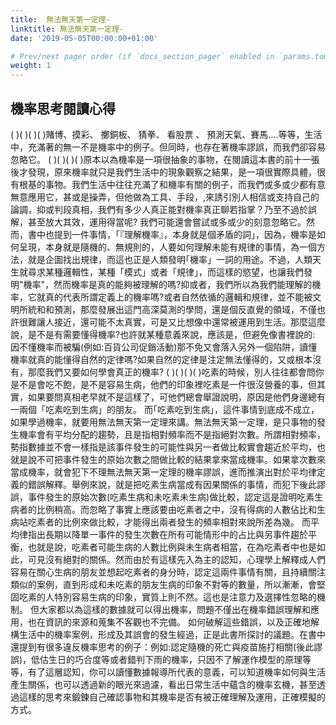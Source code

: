 ```yaml
---
title:  無法無天第一定理-
linktitle: 無法無天第一定理-
date: '2019-05-05T00:00:00+01:00'

# Prev/next pager order (if `docs_section_pager` enabled in `params.toml`)
weight: 1
---
```


## 機率思考閱讀心得

(&nbsp;)(&nbsp;)(&nbsp;)(&nbsp;)賭博、摸彩、 擲銅板、 猜拳、 看股票 、 預測天氣、賽馬....等等，生活中，充滿著的無一不是機率中的例子。但同時，也存在著機率謬誤，而我們卻容易忽略它。
(&nbsp;)(&nbsp;)(&nbsp;)(&nbsp;)原本以為機率是一項很抽象的事物，在閱讀這本書的前十一張後才發現，原來機率就只是我們生活中的現象觀察之結果，是一項很實際具體，很有根基的事物。我們生活中往往充滿了和機率有關的例子，而我們或多或少都有意無意應用它，甚或是操弄，但他做為工具、手段，,來誘引別人相信或支持自己的論調，抑或判段真相，我們有多少人真正能對機率真正聊若指掌？乃至不過於誤解，甚至放大其效，運用得當呢?
我們可能還會嘗試或多或少的刻意忽略它。然而，書中也提到一件事情，「『理解機率』，本身就是個矛盾的詞」，因為，機率是如何呈現，本身就是隨機的、無規則的，人要如何理解未能有規律的事情，為一個方法，就是企圖找出規律，而這也正是人類發明｢機率」一詞的用途。不過，人類天生就尋求某種邏輯性，某種「模式」或者「規律」，而這樣的慾望，也讓我們發明"機率"，然而機率是真的能夠被理解的嗎?抑或者，我們所以為我們能理解的機率，它就真的代表所謂定義上的機率嗎?或者自然依循的邏輯和規律，並不能被文明所統和和預測，那麼發展出這門高深莫測的學問，還是個反直覺的領域，不僅也許很難讓人接近，還可能不太真實，可是又比想像中還常被運用到生活。那麼這麼說，是不是有需要懂得機率?也許就某種意義來說，應該是，但避免像書裡說的: 因不懂機率而被騙(例如:百貨公司促銷活動)那不免又會落入另外一個陷阱，讀懂機率就真的能懂得自然的定律嗎?如果自然的定律是注定無法懂得的，又或根本沒有，那麼我們又要如何學會真正的機率?
(&nbsp;)(&nbsp;)(&nbsp;)(&nbsp;)吃素的時候，別人往往都會問你是不是會吃不飽，是不是容易生病，他們的印象裡吃素是一件很沒營養的事，但其實，如果要問真相老早就不是這樣了，可他們總會舉證說明，原因是他們身邊總有一兩個「吃素吃到生病」的朋友。
而｢吃素吃到生病」，這件事情到底成不成立，如果學過機率，就要用無法無天第一定理來講。無法無天第一定理，是只事物的發生機率會有平均分配的趨勢，且是指相對頻率而不是指絕對次數。所謂相對頻率，勢指數據並不會一樣指是該事件發生的可能性與另一者做比較實會趨近於平均，也就是說不可把事件發生的原始次數之間做比較的結果拿來當成機率。如果拿次數來當成機率，就會犯下不理無法無天第一定理的機率謬誤，進而推演出對於平均律定義的錯誤解釋。舉例來說，就是把吃素生病當成有因果關係的事情，而犯下後此謬誤，事件發生的原始次數(吃素生病和未吃素未生病)做比較，認定這是證明吃素生病者的比例稍高。而忽略了事實上應該要由吃素者之中，沒有得病的人數佔比和生病站吃素者的比例來做比較，才能得出兩者發生的頻率相對來說所差為幾。
而平均律指出長期以降單一事件的發生次數在所有可能情形中的占比與另事件趨於平衡，也就是說，吃素者可能生病的人數比例與未生病者相當，在為吃素者中也是如此，可見沒有絕對的關係。然而由於有這樣先入為主的認知，心理學上解釋成人們容易在關心生病的朋友並想起吃素者的身分時，認定這兩件事情有關，且持續關注類似的案例，直到形成和未吃素的朋友生病的印象不對等的數量，所以漸漸，會堅固吃素的人特別容易生病的印象，實質上則不然。這也是注意力及選擇性忽略的機制。
但大家都以為這樣的數據就可以得出機率，問題不僅出在機率錯誤理解和應用，也在資訊的來源和蒐集不客觀也不完備。
如何破解這些錯誤，以及正確地解構生活中的機率案例，形成及其誤會的發生經過，正是此書所探討的議題。在書中還提到有很多違反機率思考的例子：例如:認定隨機的死亡與疫苗施打相關(後此謬誤)，低估生日的巧合度等或者錯判下雨的機率，只因不了解運作模型的原理等等，有了這層認知，你可以讀懂數據報導所代表的意義，可以知道機率如何與生活產生關係，也可以透過新的眼光來過濾，看出日常生活中蘊含的機率玄機，甚至透過這樣的思考來鍛鍊自己確認事物和其機率是否有被正確理解及運用，正確模擬的方式。
<!---  P.11L --->
<!---  無法無天第三定律，百貨公司促銷活動。 --->
<!--- 把連續發生的兩件事情視為有因果關係牽連而非獨立的。--->
